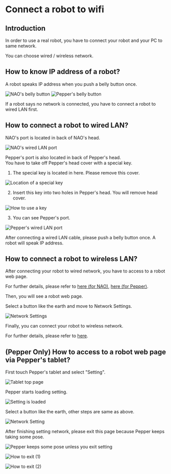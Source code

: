 # Connect a robot to wifi

## Introduction

In order to use a real robot, you have to connect your robot and your PC to same network.

You can choose wired / wireless network.  

## How to know IP address of a robot?

A robot speaks IP address when you push a belly button once.  

![NAO's belly button](img/NAO_button.jpg)
![Pepper's belly button](img/Pepper_button.jpg)

If a robot says no network is connected, you have to connect a robot to wired LAN first.  

## How to connect a robot to wired LAN?

NAO's port is located in back of NAO's head.  

![NAO's wired LAN port](img/NAO_lan.jpg)

Pepper's port is also located in back of Pepper's head.  
You have to take off Pepper's head cover with a special key.  

1. The special key is located in here. Please remove this cover.  

![Location of a special key](img/Pepper_lan1.jpg)

2. Insert this key into two holes in Pepper's head. You will remove head cover.

![How to use a key](img/Pepper_lan2.jpg)

3. You can see Pepper's port. 

![Pepper's wired LAN port](img/Pepper_lan3.jpg)

After connecting a wired LAN cable, please push a belly button once. A robot will speak IP address.  

## How to connect a robot to wireless LAN?

After connecting your robot to wired network, you have to access to a robot web page.  

For further details, please refer to [here (for NAO)](http://doc.aldebaran.com/2-4/nao/webpage.html#access-webpage-nao), [here (for Pepper)](http://doc.aldebaran.com/2-4/family/pepper_user_guide/webpage.html#accessing-the-pepper-web-page).  

Then, you will see a robot web page.  

Select a button like the earth and move to Network Settings.

![Network Settings](img/robot_webpage.jpg)

Finally, you can connect your robot to wireless network.  

For further details, please refer to [here](http://doc.aldebaran.com/2-4/nao/nao-connecting.html#standard-wifi-connection).  

## (Pepper Only) How to access to a robot web page via Pepper's tablet?

First touch Pepper's tablet and select "Setting".  

![Tablet top page](img/Pepper_tablet1.jpg)

Pepper starts loading setting.  

![Setting is loaded](img/Pepper_tablet2.jpg)

Select a button like the earth, other steps are same as above.  

![Network Setting](img/Pepper_tablet3.jpg)

After finishing setting network, please exit this page because Pepper keeps taking some pose.  

![Pepper keeps some pose unless you exit setting](img/Pepper_tablet6.jpg)

![How to exit (1)](img/Pepper_tablet4.jpg)

![How to exit (2)](img/Pepper_tablet5.jpg)